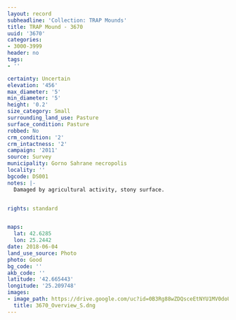 ```yaml
---
layout: record
subheadline: 'Collection: TRAP Mounds'
title: TRAP Mound - 3670
uuid: '3670'
categories:
- 3000-3999
header: no
tags:
- ''

certainty: Uncertain
elevation: '456'
max_diameter: '5'
min_diameter: '5'
height: '0.2'
size_category: Small
surrounding_land_use: Pasture
surface_condition: Pasture
robbed: No
crm_condition: '2'
crm_intactness: '2'
campaign: '2011'
source: Survey
municipality: Gorno Sahrane necropolis
locality: ''
bgcode: DS001
notes: |-
  Damaged by agricultural activity, stony surface.


rights: standard


maps:
  lat: 42.6285
  lon: 25.2442
date: 2018-06-04
land_use_source: Photo
photo: Good
bg_code: ''
akb_code: ''
latitude: '42.665443'
longitude: '25.209748'
images:
- image_path: https://drive.google.com/uc?id=0B3Rg88wZDQsceEtNYU1MV0doUms
  title: 3670_Overview_S.dng
---
```

